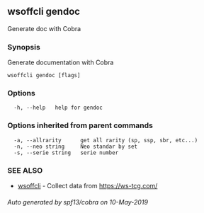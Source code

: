 ## wsoffcli gendoc

Generate doc with Cobra

### Synopsis

Generate documentation with Cobra

```
wsoffcli gendoc [flags]
```

### Options

```
  -h, --help   help for gendoc
```

### Options inherited from parent commands

```
  -a, --allrarity      get all rarity (sp, ssp, sbr, etc...)
  -n, --neo string     Neo standar by set
  -s, --serie string   serie number
```

### SEE ALSO

* [wsoffcli](../README.md)	 - Collect data from https://ws-tcg.com/

###### Auto generated by spf13/cobra on 10-May-2019
